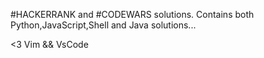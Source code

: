 #HACKERRANK and #CODEWARS solutions.
Contains both Python,JavaScript,Shell and Java solutions...

<3 Vim && VsCode

